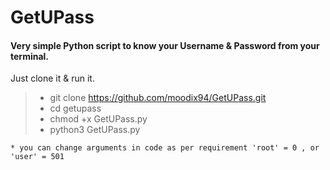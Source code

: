 # GetUPass

#### Very simple Python script to know your Username & Password from your terminal.

Just clone it & run it.
>
>* git clone https://github.com/moodix94/GetUPass.git
>* cd getupass
>* chmod +x GetUPass.py
>* python3 GetUPass.py
>
    * you can change arguments in code as per requirement 'root' = 0 , or 'user' = 501

